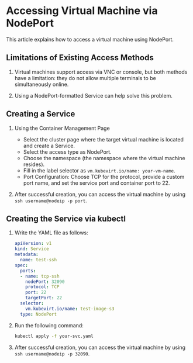 # Accessing Virtual Machine via NodePort

This article explains how to access a virtual machine using NodePort.

## Limitations of Existing Access Methods

1. Virtual machines support access via VNC or console, but both methods have a limitation: they do not allow multiple terminals to be simultaneously online.

2. Using a NodePort-formatted Service can help solve this problem.

## Creating a Service

1. Using the Container Management Page

    - Select the cluster page where the target virtual machine is located and create a Service.
    - Select the access type as NodePort.
    - Choose the namespace (the namespace where the virtual machine resides).
    - Fill in the label selector as `vm.kubevirt.io/name: your-vm-name`.
    - Port Configuration: Choose TCP for the protocol, provide a custom port name, and set the service port and container port to 22.

2. After successful creation, you can access the virtual machine by using `ssh username@nodeip -p port`.

## Creating the Service via kubectl

1. Write the YAML file as follows:

    ```yaml
    apiVersion: v1
    kind: Service
    metadata:
      name: test-ssh
    spec:
      ports:
      - name: tcp-ssh
        nodePort: 32090
        protocol: TCP
        port: 22
        targetPort: 22
      selector:
        vm.kubevirt.io/name: test-image-s3
      type: NodePort
    ```

2. Run the following command:

    ```sh
    kubectl apply -f your-svc.yaml
    ```

3. After successful creation, you can access the virtual machine by using `ssh username@nodeip -p 32090`.
